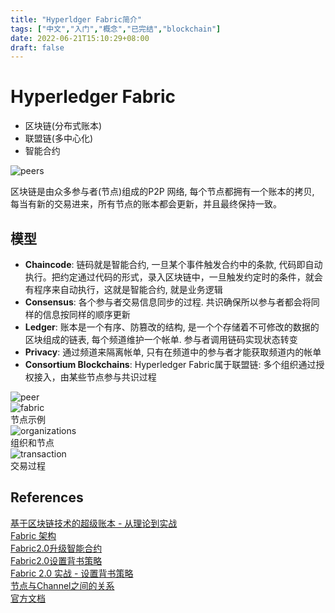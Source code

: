 ```yaml
---
title: "Hyperldger Fabric简介"
tags: ["中文","入门","概念","已完结","blockchain"]
date: 2022-06-21T15:10:29+08:00
draft: false  
---
```


# Hyperledger Fabric

* 区块链(分布式账本)
* 联盟链(多中心化)
* 智能合约

![peers](../../../../images/2022/peers.png)  

区块链是由众多参与者(节点)组成的P2P 网络, 每个节点都拥有一个账本的拷贝, 每当有新的交易进来，所有节点的账本都会更新，并且最终保持一致。

## 模型
* **Chaincode**: 链码就是智能合约, 一旦某个事件触发合约中的条款, 代码即自动执行。把约定通过代码的形式，录入区块链中，一旦触发约定时的条件，就会有程序来自动执行，这就是智能合约, 就是业务逻辑  
* **Consensus**: 各个参与者交易信息同步的过程. 共识确保所以参与者都会将同样的信息按同样的顺序更新  
* **Ledger**: 账本是一个有序、防篡改的结构, 是一个个存储着不可修改的数据的区块组成的链表, 每个频道维护一个帐单. 参与者调用链码实现状态转变  
* **Privacy**: 通过频道来隔离帐单, 只有在频道中的参与者才能获取频道内的帐单  
* **Consortium Blockchains**: Hyperledger Fabric属于联盟链: 多个组织通过授权接入，由某些节点参与共识过程  

![peer](../../../../images/2022/peer.png)  
![fabric](../../../../images/2022/fabric.png)  
节点示例  
![organizations](../../../../images/2022/organizations.png)  
组织和节点  
![transaction](../../../../images/2022/transaction.png)  
交易过程  

## References
[基于区块链技术的超级账本 - 从理论到实战](https://blog.csdn.net/i042416/article/details/123365393)  
[Fabric 架构](https://zhuanlan.zhihu.com/p/395644879)  
[Fabric2.0升级智能合约](https://blog.csdn.net/weixin_48814364/article/details/115065282)  
[Fabric2.0设置背书策略](https://blog.csdn.net/weixin_48814364/article/details/115672379)  
[Fabric 2.0 实战 - 设置背书策略](https://learnblockchain.cn/article/617)  
[节点与Channel之间的关系](https://zhuanlan.zhihu.com/p/35349072)  
[官方文档](https://hyperledger-fabric.readthedocs.io/en/release-2.2/whatis.html)  